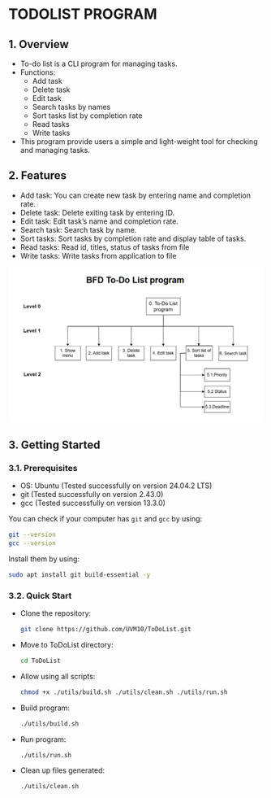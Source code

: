# TODOLIST PROGRAM

## 1. Overview

- To-do list is a CLI program for managing tasks.
- Functions:
    - Add task
    - Delete task
    - Edit task
    - Search tasks by names
    - Sort tasks list by completion rate
    - Read tasks 
    - Write tasks 
- This program provide users a simple and light-weight tool for checking and  managing tasks.


## 2. Features

- Add task: You can create new task by entering name and completion rate.
- Delete task: Delete exiting task by entering ID.
- Edit task: Edit task’s name and completion rate.
- Search task: Search task by name.
- Sort tasks: Sort tasks by completion rate and display table of tasks.
- Read tasks: Read id, titles, status of tasks from file
- Write tasks: Write tasks from application to file 

![function_diagram.drawio.png](docs/function_diagram.drawio.png)


## 3. Getting Started

### 3.1. Prerequisites

- OS: Ubuntu (Tested successfully on version 24.04.2 LTS)
- git (Tested successfully on version 2.43.0)
- gcc (Tested successfully on version 13.3.0)

You can check if your computer has `git` and `gcc` by using:

```sh
git --version
gcc --version
```

Install them by using:

```sh
sudo apt install git build-essential -y
```

### 3.2. Quick Start

- Clone the repository: 
    ```sh
    git clone https://github.com/UVM10/ToDoList.git
    ```
- Move to ToDoList directory:
    ```sh
    cd ToDoList
    ```
- Allow using all scripts: 
    ```sh
    chmod +x ./utils/build.sh ./utils/clean.sh ./utils/run.sh
    ```    
- Build program:
    ```sh
    ./utils/build.sh
    ```    
- Run program:
    ```sh
    ./utils/run.sh
    ```
- Clean up files generated:
        
    ```sh
    ./utils/clean.sh
    ```
